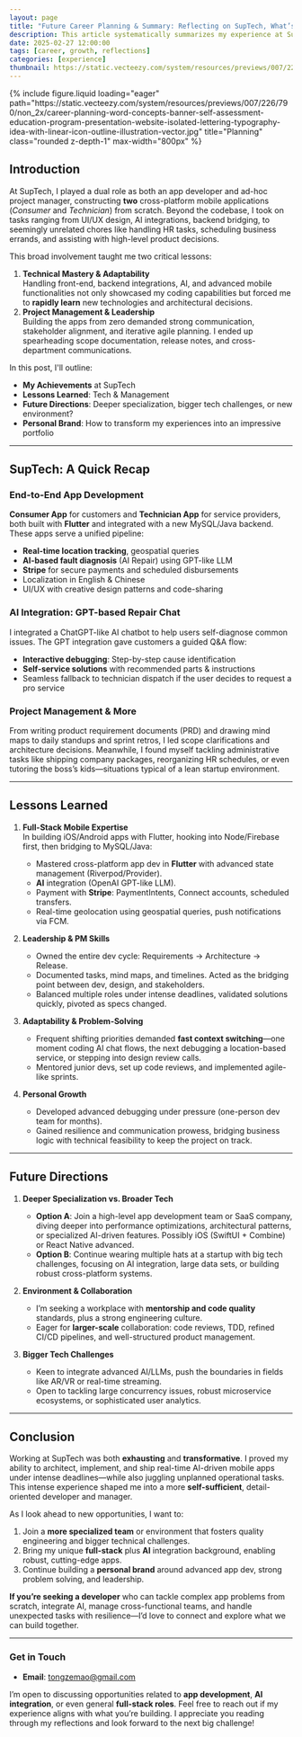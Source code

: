 ```yaml
---
layout: page
title: "Future Career Planning & Summary: Reflecting on SupTech, What’s My Next Step?"
description: This article systematically summarizes my experience at SupTech and the achievements in app development while exploring my future career plans.
date: 2025-02-27 12:00:00
tags: [career, growth, reflections]
categories: [experience]
thumbnail: https://static.vecteezy.com/system/resources/previews/007/226/790/non_2x/career-planning-word-concepts-banner-self-assessment-education-program-presentation-website-isolated-lettering-typography-idea-with-linear-icon-outline-illustration-vector.jpg
---
```


<div class="row">
  <div class="col-sm mt-3 mt-md-0 text-center">
    {% include figure.liquid
       loading="eager"
       path="https://static.vecteezy.com/system/resources/previews/007/226/790/non_2x/career-planning-word-concepts-banner-self-assessment-education-program-presentation-website-isolated-lettering-typography-idea-with-linear-icon-outline-illustration-vector.jpg"
       title="Planning"
       class="rounded z-depth-1"
       max-width="800px"
    %}
  </div>
</div>

## Introduction

At SupTech, I played a dual role as both an app developer and ad-hoc project manager, constructing **two** cross-platform mobile applications (_Consumer_ and _Technician_) from scratch. Beyond the codebase, I took on tasks ranging from UI/UX design, AI integrations, backend bridging, to seemingly unrelated chores like handling HR tasks, scheduling business errands, and assisting with high-level product decisions.

This broad involvement taught me two critical lessons:

1. **Technical Mastery & Adaptability**  
   Handling front-end, backend integrations, AI, and advanced mobile functionalities not only showcased my coding capabilities but forced me to **rapidly learn** new technologies and architectural decisions.
2. **Project Management & Leadership**  
   Building the apps from zero demanded strong communication, stakeholder alignment, and iterative agile planning. I ended up spearheading scope documentation, release notes, and cross-department communications.

In this post, I'll outline:

- **My Achievements** at SupTech
- **Lessons Learned**: Tech & Management
- **Future Directions**: Deeper specialization, bigger tech challenges, or new environment?
- **Personal Brand**: How to transform my experiences into an impressive portfolio

---

## SupTech: A Quick Recap

### End-to-End App Development

**Consumer App** for customers and **Technician App** for service providers, both built with **Flutter** and integrated with a new MySQL/Java backend. These apps serve a unified pipeline:

- **Real-time location tracking**, geospatial queries
- **AI-based fault diagnosis** (AI Repair) using GPT-like LLM
- **Stripe** for secure payments and scheduled disbursements
- Localization in English & Chinese
- UI/UX with creative design patterns and code-sharing

### AI Integration: GPT-based Repair Chat

I integrated a ChatGPT-like AI chatbot to help users self-diagnose common issues. The GPT integration gave customers a guided Q&A flow:

- **Interactive debugging**: Step-by-step cause identification
- **Self-service solutions** with recommended parts & instructions
- Seamless fallback to technician dispatch if the user decides to request a pro service

### Project Management & More

From writing product requirement documents (PRD) and drawing mind maps to daily standups and sprint retros, I led scope clarifications and architecture decisions. Meanwhile, I found myself tackling administrative tasks like shipping company packages, reorganizing HR schedules, or even tutoring the boss’s kids—situations typical of a lean startup environment.

---

## Lessons Learned

1. **Full-Stack Mobile Expertise**  
   In building iOS/Android apps with Flutter, hooking into Node/Firebase first, then bridging to MySQL/Java:

   - Mastered cross-platform app dev in **Flutter** with advanced state management (Riverpod/Provider).
   - **AI** integration (OpenAI GPT-like LLM).
   - Payment with **Stripe**: PaymentIntents, Connect accounts, scheduled transfers.
   - Real-time geolocation using geospatial queries, push notifications via FCM.

2. **Leadership & PM Skills**

   - Owned the entire dev cycle: Requirements → Architecture → Release.
   - Documented tasks, mind maps, and timelines. Acted as the bridging point between dev, design, and stakeholders.
   - Balanced multiple roles under intense deadlines, validated solutions quickly, pivoted as specs changed.

3. **Adaptability & Problem-Solving**

   - Frequent shifting priorities demanded **fast context switching**—one moment coding AI chat flows, the next debugging a location-based service, or stepping into design review calls.
   - Mentored junior devs, set up code reviews, and implemented agile-like sprints.

4. **Personal Growth**
   - Developed advanced debugging under pressure (one-person dev team for months).
   - Gained resilience and communication prowess, bridging business logic with technical feasibility to keep the project on track.

---

## Future Directions

1. **Deeper Specialization vs. Broader Tech**

   - **Option A**: Join a high-level app development team or SaaS company, diving deeper into performance optimizations, architectural patterns, or specialized AI-driven features. Possibly iOS (SwiftUI + Combine) or React Native advanced.
   - **Option B**: Continue wearing multiple hats at a startup with big tech challenges, focusing on AI integration, large data sets, or building robust cross-platform systems.

2. **Environment & Collaboration**

   - I’m seeking a workplace with **mentorship and code quality** standards, plus a strong engineering culture.
   - Eager for **larger-scale** collaboration: code reviews, TDD, refined CI/CD pipelines, and well-structured product management.

3. **Bigger Tech Challenges**
   - Keen to integrate advanced AI/LLMs, push the boundaries in fields like AR/VR or real-time streaming.
   - Open to tackling large concurrency issues, robust microservice ecosystems, or sophisticated user analytics.

---

## Conclusion

Working at SupTech was both **exhausting** and **transformative**. I proved my ability to architect, implement, and ship real-time AI-driven mobile apps under intense deadlines—while also juggling unplanned operational tasks. This intense experience shaped me into a more **self-sufficient**, detail-oriented developer and manager.

As I look ahead to new opportunities, I want to:

1. Join a **more specialized team** or environment that fosters quality engineering and bigger technical challenges.
2. Bring my unique **full-stack** plus **AI** integration background, enabling robust, cutting-edge apps.
3. Continue building a **personal brand** around advanced app dev, strong problem solving, and leadership.

**If you’re seeking a developer** who can tackle complex app problems from scratch, integrate AI, manage cross-functional teams, and handle unexpected tasks with resilience—I’d love to connect and explore what we can build together.

---

### Get in Touch

- **Email**: [tongzemao@gmail.com](mailto:tongzemao@gmail.com)

I’m open to discussing opportunities related to **app development**, **AI integration**, or even general **full-stack roles**. Feel free to reach out if my experience aligns with what you’re building. I appreciate you reading through my reflections and look forward to the next big challenge!
